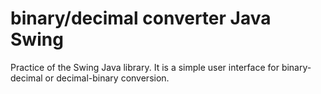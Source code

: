 # binary/decimal converter Java Swing
 Practice of the Swing Java library. It is a simple user interface for binary-decimal or decimal-binary conversion.
